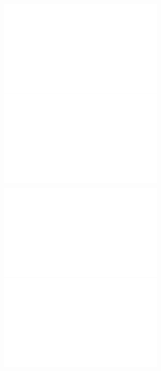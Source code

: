 ![](https://raw.githubusercontent.com/thebookcheese/github-stats/master/generated/overview.svg#gh-dark-mode-only)
![](https://raw.githubusercontent.com/thebookcheese/github-stats/master/generated/overview.svg#gh-light-mode-only)

![](https://raw.githubusercontent.com/thebookcheese/github-stats/master/generated/languages.svg#gh-dark-mode-only)
![](https://raw.githubusercontent.com/thebookcheese/github-stats/master/generated/languages.svg#gh-light-mode-only)
